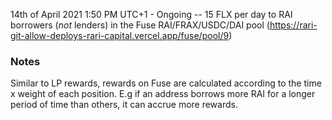 14th of April 2021 1:50 PM UTC+1  - Ongoing -- 15 FLX per day to RAI borrowers (*not* lenders) in the Fuse RAI/FRAX/USDC/DAI pool (https://rari-git-allow-deploys-rari-capital.vercel.app/fuse/pool/9)                       

### Notes

Similar to LP rewards, rewards on Fuse are calculated according to the time x weight of each position. E.g if an address borrows more RAI for a longer period of time than others, it can accrue more rewards.

